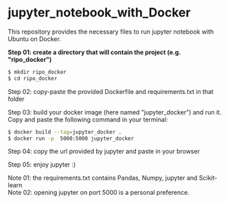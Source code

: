 # jupyter_notebook_with_Docker

This repository provides the necessary files to run jupyter notebook with Ubuntu on Docker.

**Step 01: create a directory that will contain the project (e.g. "ripo_docker")**
```bash
$ mkdir ripo_docker
$ cd ripo_docker
```

Step 02: copy-paste the provided Dockerfile and requirements.txt in that folder

Step 03: build your docker image (here named "jupyter_docker") and run it. Copy and paste the following command in your terminal: 
```bash
$ docker build --tag=jupyter_docker .          
$ docker run -p  5000:5000 jupyter_docker
```

Step 04: copy the url provided by jupyter and paste in your browser

Step 05: enjoy jupyter :)

Note 01: the requirements.txt contains Pandas, Numpy, jupyter and Scikit-learn \
Note 02: opening jupyter on port 5000 is a personal preference.
